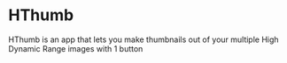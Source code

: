 # HThumb
HThumb is an app that lets you make thumbnails out of your multiple High Dynamic Range images with 1 button
